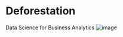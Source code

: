 # Deforestation
Data Science for Business Analytics
![image](https://raw.githubusercontent.com/Kitara/Project_Deforestation/main/picture/Deforestation.jpg)
